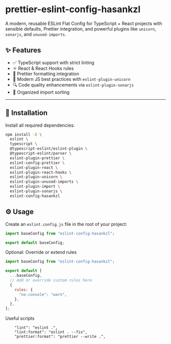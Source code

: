 # prettier-eslint-config-hasankzl

A modern, reusable ESLint Flat Config for TypeScript + React projects
with sensible defaults, Prettier integration, and powerful plugins like `unicorn`, `sonarjs`, and `unused-imports`.

## ✨ Features

- ✅ TypeScript support with strict linting
- ⚛️ React & React Hooks rules
- 🎨 Prettier formatting integration
- 🦄 Modern JS best practices with `eslint-plugin-unicorn`
- 🔍 Code quality enhancements via `eslint-plugin-sonarjs`
- 📐 Organized import sorting

---

## 🚀 Installation

Install all required dependencies:

```bash
npm install -D \
  eslint \
  typescript \
  @typescript-eslint/eslint-plugin \
  @typescript-eslint/parser \
  eslint-plugin-prettier \
  eslint-config-prettier \
  eslint-plugin-react \
  eslint-plugin-react-hooks \
  eslint-plugin-unicorn \
  eslint-plugin-unused-imports \
  eslint-plugin-import \
  eslint-plugin-sonarjs \
  eslint-config-hasankzl

```

## ⚙️ Usage

Create an `eslint.config.js` file in the root of your project:

```js
import baseConfig from "eslint-config-hasankzl";

export default baseConfig;
```

Optional: Override or extend rules

```js
import baseConfig from "eslint-config-hasankzl";

export default [
  ...baseConfig,
  // Add or override custom rules here
  {
    rules: {
      "no-console": "warn",
    },
  },
];
```

Useful scripts

```
    "lint": "eslint .",
    "lint:format": "eslint . --fix",
    "prettier:format": "prettier --write .",
```
